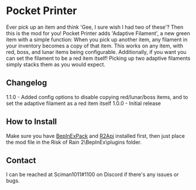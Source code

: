 # Pocket Printer
Ever pick up an item and think 'Gee, I sure wish I had two of these'? Then this is the mod for you! Pocket Printer adds 'Adaptive Filament', a new green item with a simple function: When you pick up another item, any filament in your inventory becomes a copy of that item. This works on any item, with red, boss, and lunar items being configurable. Additionally, if you want you can set the filament to be a red item itself!
Picking up two adaptive filaments simply stacks them as you would expect.

Changelog
------------
1.1.0 - Added config options to disable copying red/lunar/boss items, and to set the adaptive filament as a red item itself
1.0.0 - Initial release

How to Install
------------
Make sure you have [BepInExPack](https://thunderstore.io/package/bbepis/BepInExPack/ "BepInExPack") and [R2Api](https://thunderstore.io/package/tristanmcpherson/R2API/ "R2Api") installed first, then just place the mod file in the Risk of Rain 2\BepInEx\plugins folder.

Contact
------------
I can be reached at Sciman1011#1100 on Discord if there's any issues or bugs.